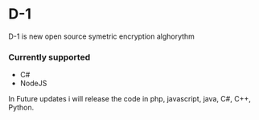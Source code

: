 # D-1
D-1 is new open source symetric encryption alghorythm

### Currently supported
- C#
- NodeJS

In Future updates i will release the code in php, javascript, java, C#, C++, Python.
